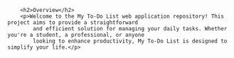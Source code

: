 
        <h2>Overview</h2>
        <p>Welcome to the My To-Do List web application repository! This project aims to provide a straightforward
            and efficient solution for managing your daily tasks. Whether you're a student, a professional, or anyone
            looking to enhance productivity, My To-Do List is designed to simplify your life.</p>


